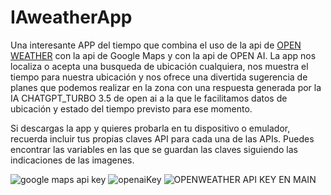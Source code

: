 # IAweatherApp

Una interesante APP del tiempo que combina el uso de la api de [OPEN WEATHER](https://openweathermap.org/) con la api de Google Maps y con la api de OPEN AI. La app nos localiza o acepta una busqueda de ubicación cualquiera, nos muestra el tiempo para nuestra ubicación y nos ofrece una divertida sugerencia de planes que podemos realizar en la zona con una respuesta generada por la IA CHATGPT_TURBO 3.5 de open ai a la que le facilitamos datos de ubicación y estado del tiempo previsto para ese momento.


Si descargas la app y quieres probarla en tu dispositivo o emulador, recuerda incluir tus propias claves API para cada una de las APIs. 
Puedes encontrar las variables en las que se guardan las claves siguiendo las indicaciones de las imagenes. 

![google maps api key](https://github.com/RobertoVetere/aiWeatherApp/assets/42187726/e78b0462-f31c-4d84-8fef-f57c09e548a5)
![openaiKey](https://github.com/RobertoVetere/aiWeatherApp/assets/42187726/1a19f9b1-8fa3-4678-91e9-bc6fba849cd5)
![OPENWEATHER API KEY EN MAIN](https://github.com/RobertoVetere/aiWeatherApp/assets/42187726/68eeb412-f822-4a26-b7fa-c86276f93b7e)
